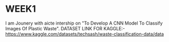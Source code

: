 # WEEK1
I am Jounery with aicte intership on "To Develop A CNN Model To Classify Images Of Plastic Waste". 
DATASET LINK FOR KAGGLE:- https://www.kaggle.com/datasets/techsash/waste-classification-data/data
